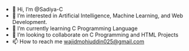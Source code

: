 - 👋 Hi, I’m @Sadiya-C
- 👀 I’m interested in Artificial Intelligence, Machine Learning, and Web Development.
- 🌱 I’m currently learning C Programming Language
- 💞️ I’m looking to collaborate on C Programming and HTML Projects
- 📫 How to reach me wajidmohiuddin025@gmail.com
